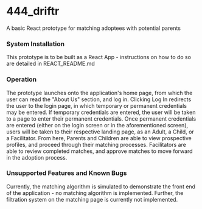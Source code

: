 # 444_driftr
A basic React prototype for matching adoptees with potential parents

### System Installation
This prototype is to be built as a React App - instructions on how to do so are detailed in REACT_README.md

### Operation
The prototype launches onto the application's home page, from which the user can read the "About Us"
section, and log in.  Clicking Log In redirects the user to the login page, in which temporary or permanent 
credentials may be entered.  If temporary credentials are entered, the user will be taken to a page to enter 
their permanent credentials.  Once permanent credentials are entered (either on the login screen or in the 
aforementioned screen), users will be taken to their respective landing page, as an Adult, a Child, or a Facilitator.
From here, Parents and Children are able to view prospective profiles, and proceed through their matching processes.
Facilitators are able to review completed matches, and approve matches to move forward in the adoption process.

### Unsupported Features and Known Bugs
Currently, the matching algorithm is simulated to demonstrate the front end of the application - no matching 
algorithm is implemented. Further, the filtration system on the matching page is currently not implemented.